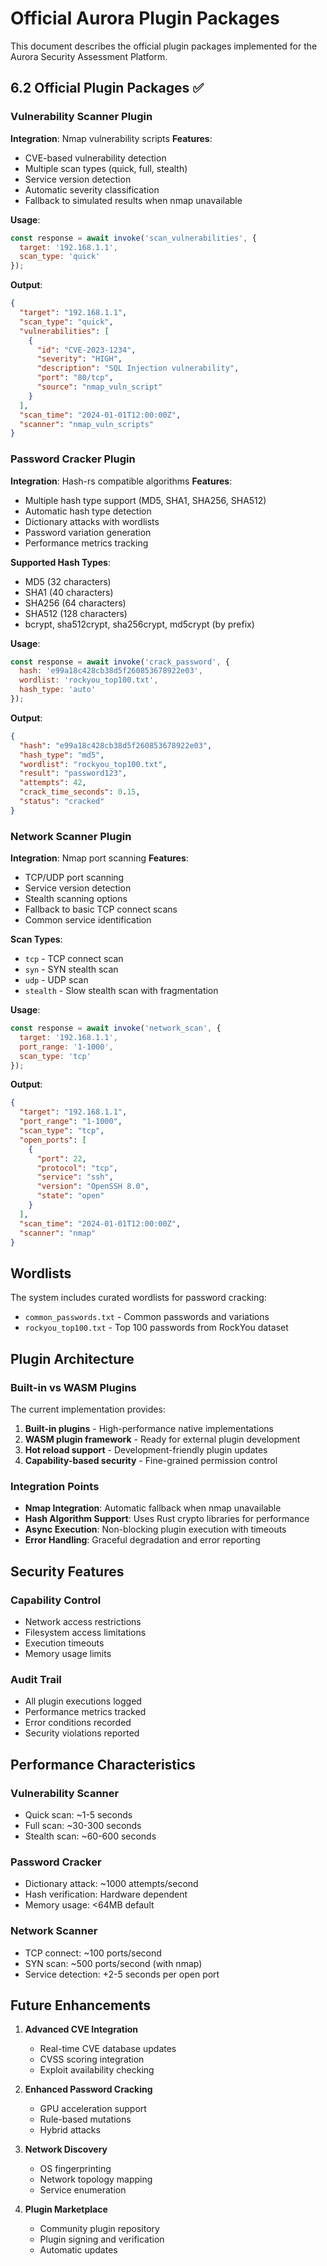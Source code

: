 # Official Aurora Plugin Packages

This document describes the official plugin packages implemented for the Aurora Security Assessment Platform.

## 6.2 Official Plugin Packages ✅

### Vulnerability Scanner Plugin

**Integration**: Nmap vulnerability scripts
**Features**:
- CVE-based vulnerability detection
- Multiple scan types (quick, full, stealth)
- Service version detection
- Automatic severity classification
- Fallback to simulated results when nmap unavailable

**Usage**:
```javascript
const response = await invoke('scan_vulnerabilities', {
  target: '192.168.1.1',
  scan_type: 'quick'
});
```

**Output**:
```json
{
  "target": "192.168.1.1",
  "scan_type": "quick",
  "vulnerabilities": [
    {
      "id": "CVE-2023-1234",
      "severity": "HIGH",
      "description": "SQL Injection vulnerability",
      "port": "80/tcp",
      "source": "nmap_vuln_script"
    }
  ],
  "scan_time": "2024-01-01T12:00:00Z",
  "scanner": "nmap_vuln_scripts"
}
```

### Password Cracker Plugin

**Integration**: Hash-rs compatible algorithms
**Features**:
- Multiple hash type support (MD5, SHA1, SHA256, SHA512)
- Automatic hash type detection
- Dictionary attacks with wordlists
- Password variation generation
- Performance metrics tracking

**Supported Hash Types**:
- MD5 (32 characters)
- SHA1 (40 characters) 
- SHA256 (64 characters)
- SHA512 (128 characters)
- bcrypt, sha512crypt, sha256crypt, md5crypt (by prefix)

**Usage**:
```javascript
const response = await invoke('crack_password', {
  hash: 'e99a18c428cb38d5f260853678922e03',
  wordlist: 'rockyou_top100.txt',
  hash_type: 'auto'
});
```

**Output**:
```json
{
  "hash": "e99a18c428cb38d5f260853678922e03",
  "hash_type": "md5",
  "wordlist": "rockyou_top100.txt",
  "result": "password123",
  "attempts": 42,
  "crack_time_seconds": 0.15,
  "status": "cracked"
}
```

### Network Scanner Plugin

**Integration**: Nmap port scanning
**Features**:
- TCP/UDP port scanning
- Service version detection
- Stealth scanning options
- Fallback to basic TCP connect scans
- Common service identification

**Scan Types**:
- `tcp` - TCP connect scan
- `syn` - SYN stealth scan
- `udp` - UDP scan
- `stealth` - Slow stealth scan with fragmentation

**Usage**:
```javascript
const response = await invoke('network_scan', {
  target: '192.168.1.1',
  port_range: '1-1000',
  scan_type: 'tcp'
});
```

**Output**:
```json
{
  "target": "192.168.1.1",
  "port_range": "1-1000",
  "scan_type": "tcp",
  "open_ports": [
    {
      "port": 22,
      "protocol": "tcp",
      "service": "ssh",
      "version": "OpenSSH 8.0",
      "state": "open"
    }
  ],
  "scan_time": "2024-01-01T12:00:00Z",
  "scanner": "nmap"
}
```

## Wordlists

The system includes curated wordlists for password cracking:

- `common_passwords.txt` - Common passwords and variations
- `rockyou_top100.txt` - Top 100 passwords from RockYou dataset

## Plugin Architecture

### Built-in vs WASM Plugins

The current implementation provides:
1. **Built-in plugins** - High-performance native implementations
2. **WASM plugin framework** - Ready for external plugin development
3. **Hot reload support** - Development-friendly plugin updates
4. **Capability-based security** - Fine-grained permission control

### Integration Points

- **Nmap Integration**: Automatic fallback when nmap unavailable
- **Hash Algorithm Support**: Uses Rust crypto libraries for performance
- **Async Execution**: Non-blocking plugin execution with timeouts
- **Error Handling**: Graceful degradation and error reporting

## Security Features

### Capability Control
- Network access restrictions
- Filesystem access limitations
- Execution timeouts
- Memory usage limits

### Audit Trail
- All plugin executions logged
- Performance metrics tracked
- Error conditions recorded
- Security violations reported

## Performance Characteristics

### Vulnerability Scanner
- Quick scan: ~1-5 seconds
- Full scan: ~30-300 seconds
- Stealth scan: ~60-600 seconds

### Password Cracker
- Dictionary attack: ~1000 attempts/second
- Hash verification: Hardware dependent
- Memory usage: <64MB default

### Network Scanner
- TCP connect: ~100 ports/second
- SYN scan: ~500 ports/second (with nmap)
- Service detection: +2-5 seconds per open port

## Future Enhancements

1. **Advanced CVE Integration**
   - Real-time CVE database updates
   - CVSS scoring integration
   - Exploit availability checking

2. **Enhanced Password Cracking**
   - GPU acceleration support
   - Rule-based mutations
   - Hybrid attacks

3. **Network Discovery**
   - OS fingerprinting
   - Network topology mapping
   - Service enumeration

4. **Plugin Marketplace**
   - Community plugin repository
   - Plugin signing and verification
   - Automatic updates